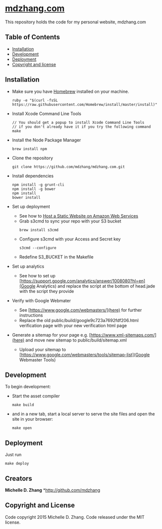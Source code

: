 # [mdzhang.com](mdzhang.com)

This repository holds the code for my personal website, mdzhang.com

## Table of Contents

* [Installation](#installation)
* [Development](#development)
* [Deployment](#deployment)
* [Copyright and license](#copyright-and-license)

## Installation

* Make sure you have [Homebrew](http://brew.sh/) installed on your machine.
    ```
    ruby -e "$(curl -fsSL https://raw.githubusercontent.com/Homebrew/install/master/install)"
    ```

* Install Xcode Command Line Tools
    ```
    // You should get a popup to install Xcode Command Line Tools
    // if you don't already have it if you try the following command
    make
    ```

* Install the Node Package Manager
    ```
    brew install npm
    ```

* Clone the repository
    ```
    git clone https://github.com/mdzhang/mdzhang.com.git
    ```

* Install dependencies
    ```
    npm install -g grunt-cli
    npm install -g bower
    npm install
    bower install
    ```

* Set up deployment
  * See how to [Host a Static Website on Amazon Web Services](http://docs.aws.amazon.com/gettingstarted/latest/swh/website-hosting-intro.html)
  * Grab s3cmd to sync your repo with your S3 bucket
      ```
      brew install s3cmd
      ```
  * Configure s3cmd with your Access and Secret key
      ```
      s3cmd --configure
      ```
  * Redefine S3_BUCKET in the Makefile

* Set up analytics
  * See how to set up [https://support.google.com/analytics/answer/1008080?hl=en](Google Analytics) and replace the script at the bottom of head.jade with the script they provide

* Verify with Google Webmater
  * See [https://www.google.com/webmasters/](here) for further instructions
  * Replace the old public/build/google9c723a7692fdf206.html verification page with your new verification html page

* Generate a sitemap for your page e.g. [https://www.xml-sitemaps.com/](here) and move new sitemap to public/build/sitemap.xml
  * Upload your sitemap to [https://www.google.com/webmasters/tools/sitemap-list](Google Webmaster Tools)

## Development

To begin development:

* Start the asset compiler
    ```
    make build
    ```

* and in a new tab, start a local server to serve the site files and open the site in your browser:
    ```
    make open
    ```

## Deployment

Just run

```
make deploy
```

## Creators

**Michelle D. Zhang**
*<http://github.com/mdzhang>

## Copyright and License

Code copyright 2015 Michelle D. Zhang. Code released under the MIT license.